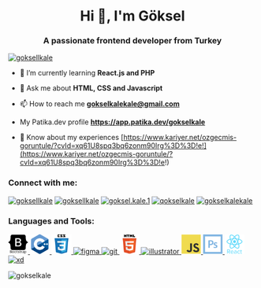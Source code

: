 <h1 align="center">Hi 👋, I'm Göksel</h1>
<h3 align="center">A passionate frontend developer from Turkey</h3>

<p align="left"> <a href="https://twitter.com/goksellkale" target="blank"><img src="https://img.shields.io/twitter/follow/goksellkale?logo=twitter&style=for-the-badge" alt="goksellkale" /></a> </p>

- 🌱 I’m currently learning **React.js and PHP**

- 💬 Ask me about **HTML, CSS and Javascript**

- 📫 How to reach me **gokselkalekale@gmail.com**

- My Patika.dev profile **https://app.patika.dev/gokselkale**

- 📄 Know about my experiences [https://www.kariyer.net/ozgecmis-goruntule/?cvId=xq61U8spq3bq6zonm90Irg%3D%3D!e!](https://www.kariyer.net/ozgecmis-goruntule/?cvId=xq61U8spq3bq6zonm90Irg%3D%3D!e!)

<h3 align="left">Connect with me:</h3>
<p align="left">
<a href="https://twitter.com/goksellkale" target="blank"><img align="center" src="https://raw.githubusercontent.com/rahuldkjain/github-profile-readme-generator/master/src/images/icons/Social/twitter.svg" alt="goksellkale" height="30" width="40" /></a>
<a href="https://linkedin.com/in/goksellkale" target="blank"><img align="center" src="https://raw.githubusercontent.com/rahuldkjain/github-profile-readme-generator/master/src/images/icons/Social/linked-in-alt.svg" alt="goksellkale" height="30" width="40" /></a>
<a href="https://fb.com/goksel.kale.1" target="blank"><img align="center" src="https://raw.githubusercontent.com/rahuldkjain/github-profile-readme-generator/master/src/images/icons/Social/facebook.svg" alt="goksel.kale.1" height="30" width="40" /></a>
<a href="https://instagram.com/qokselkale" target="blank"><img align="center" src="https://raw.githubusercontent.com/rahuldkjain/github-profile-readme-generator/master/src/images/icons/Social/instagram.svg" alt="qokselkale" height="30" width="40" /></a>
<a href="https://www.hackerrank.com/gokselkalekale" target="blank"><img align="center" src="https://raw.githubusercontent.com/rahuldkjain/github-profile-readme-generator/master/src/images/icons/Social/hackerrank.svg" alt="gokselkalekale" height="30" width="40" /></a>
</p>

<h3 align="left">Languages and Tools:</h3>
<p align="left"> <a href="https://getbootstrap.com" target="_blank" rel="noreferrer"> <img src="https://raw.githubusercontent.com/devicons/devicon/master/icons/bootstrap/bootstrap-plain-wordmark.svg" alt="bootstrap" width="40" height="40"/> </a> <a href="https://www.w3schools.com/cpp/" target="_blank" rel="noreferrer"> <img src="https://raw.githubusercontent.com/devicons/devicon/master/icons/cplusplus/cplusplus-original.svg" alt="cplusplus" width="40" height="40"/> </a> <a href="https://www.w3schools.com/css/" target="_blank" rel="noreferrer"> <img src="https://raw.githubusercontent.com/devicons/devicon/master/icons/css3/css3-original-wordmark.svg" alt="css3" width="40" height="40"/> </a> <a href="https://www.figma.com/" target="_blank" rel="noreferrer"> <img src="https://www.vectorlogo.zone/logos/figma/figma-icon.svg" alt="figma" width="40" height="40"/> </a> <a href="https://git-scm.com/" target="_blank" rel="noreferrer"> <img src="https://www.vectorlogo.zone/logos/git-scm/git-scm-icon.svg" alt="git" width="40" height="40"/> </a> <a href="https://www.w3.org/html/" target="_blank" rel="noreferrer"> <img src="https://raw.githubusercontent.com/devicons/devicon/master/icons/html5/html5-original-wordmark.svg" alt="html5" width="40" height="40"/> </a> <a href="https://www.adobe.com/in/products/illustrator.html" target="_blank" rel="noreferrer"> <img src="https://www.vectorlogo.zone/logos/adobe_illustrator/adobe_illustrator-icon.svg" alt="illustrator" width="40" height="40"/> </a> <a href="https://developer.mozilla.org/en-US/docs/Web/JavaScript" target="_blank" rel="noreferrer"> <img src="https://raw.githubusercontent.com/devicons/devicon/master/icons/javascript/javascript-original.svg" alt="javascript" width="40" height="40"/> </a> <a href="https://www.photoshop.com/en" target="_blank" rel="noreferrer"> <img src="https://raw.githubusercontent.com/devicons/devicon/master/icons/photoshop/photoshop-line.svg" alt="photoshop" width="40" height="40"/> </a> <a href="https://reactjs.org/" target="_blank" rel="noreferrer"> <img src="https://raw.githubusercontent.com/devicons/devicon/master/icons/react/react-original-wordmark.svg" alt="react" width="40" height="40"/> </a> <a href="https://www.adobe.com/products/xd.html" target="_blank" rel="noreferrer"> <img src="https://cdn.worldvectorlogo.com/logos/adobe-xd.svg" alt="xd" width="40" height="40"/> </a> </p>

<p><img align="center" src="https://github-readme-stats.vercel.app/api/top-langs?username=gokselkale&show_icons=true&theme=tokyonight&locale=en&layout=compact" alt="gokselkale" /></p>
